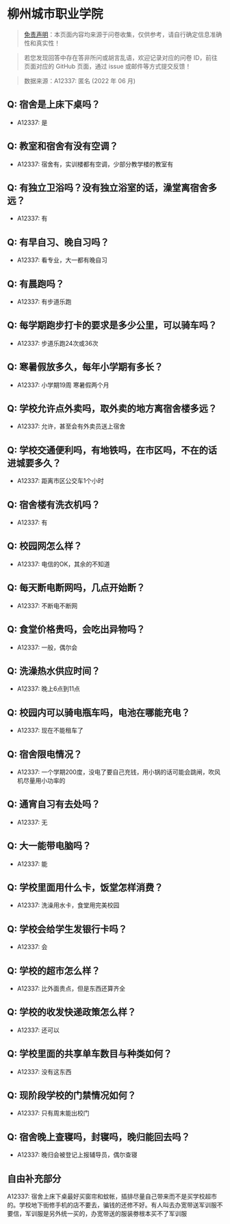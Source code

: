 # 柳州城市职业学院

> [免责声明](https://colleges.chat/#_3)：本页面内容均来源于问卷收集，仅供参考，请自行确定信息准确性和真实性！

> 若您发现回答中存在答非所问或胡言乱语，欢迎记录对应的问卷 ID，前往页面对应的 GitHub 页面，通过 issue 或邮件等方式提交反馈！

> 数据来源：A12337: 匿名 (2022 年 06 月)

## Q: 宿舍是上床下桌吗？

- A12337: 是

## Q: 教室和宿舍有没有空调？

- A12337: 宿舍有，实训楼都有空调，少部分教学楼的教室有

## Q: 有独立卫浴吗？没有独立浴室的话，澡堂离宿舍多远？

- A12337: 有

## Q: 有早自习、晚自习吗？

- A12337: 看专业，大一都有晚自习

## Q: 有晨跑吗？

- A12337: 有步道乐跑

## Q: 每学期跑步打卡的要求是多少公里，可以骑车吗？

- A12337: 步道乐跑24次或36次

## Q: 寒暑假放多久，每年小学期有多长？

- A12337: 小学期19周 寒暑假两个月

## Q: 学校允许点外卖吗，取外卖的地方离宿舍楼多远？

- A12337: 允许，甚至会有外卖员送上宿舍

## Q: 学校交通便利吗，有地铁吗，在市区吗，不在的话进城要多久？

- A12337: 距离市区公交车1个小时

## Q: 宿舍楼有洗衣机吗？

- A12337: 有

## Q: 校园网怎么样？

- A12337: 电信的OK，其余的不知道

## Q: 每天断电断网吗，几点开始断？

- A12337: 不断电不断网

## Q: 食堂价格贵吗，会吃出异物吗？

- A12337: 一般，偶尔会

## Q: 洗澡热水供应时间？

- A12337: 晚上6点到11点

## Q: 校园内可以骑电瓶车吗，电池在哪能充电？

- A12337: 现在不能租车了

## Q: 宿舍限电情况？

- A12337: 一个学期200度，没电了要自己充钱，用小锅的话可能会跳闸，吹风机尽量用小功率的

## Q: 通宵自习有去处吗？

- A12337: 无

## Q: 大一能带电脑吗？

- A12337: 能

## Q: 学校里面用什么卡，饭堂怎样消费？

- A12337: 洗澡用水卡，食堂用完美校园

## Q: 学校会给学生发银行卡吗？

- A12337: 会

## Q: 学校的超市怎么样？

- A12337: 比外面贵点，但是东西还算齐全

## Q: 学校的收发快递政策怎么样？

- A12337: 还可以

## Q: 学校里面的共享单车数目与种类如何？

- A12337: 没有这东西

## Q: 现阶段学校的门禁情况如何？

- A12337: 只有周末能出校门

## Q: 宿舍晚上查寝吗，封寝吗，晚归能回去吗？

- A12337: 晚归会被登记上报辅导员，偶尔查寝

## 自由补充部分

A12337: 宿舍上床下桌最好买窗帘和蚊帐，插排尽量自己带来而不是买学校超市的。学校地下街修手机的店不要去，骗钱的还修不好。有人叫去办宽带送军训服不要信，军训服是另外统一买的，办宽带送的服装劵根本买不了军训服